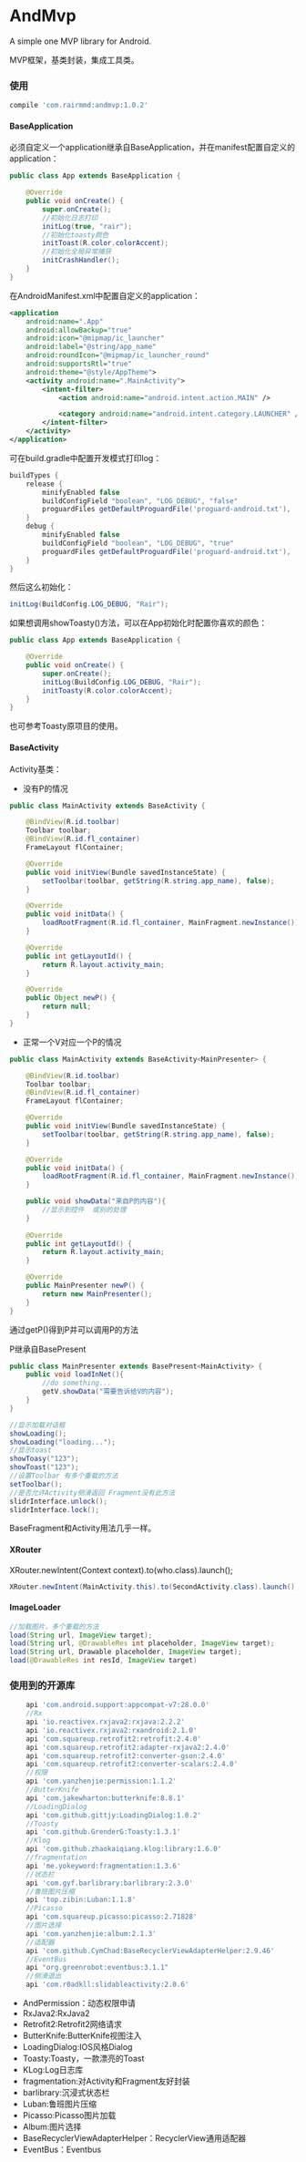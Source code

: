 # AndMvp

A simple one MVP library for Android.

MVP框架，基类封装，集成工具类。

### 使用

```gradle
compile 'com.rairmmd:andmvp:1.0.2'
```

#### BaseApplication
必须自定义一个application继承自BaseApplication，并在manifest配置自定义的application：
```java
public class App extends BaseApplication {

    @Override
    public void onCreate() {
        super.onCreate();
        //初始化日志打印
        initLog(true, "rair");
        //初始化toasty颜色
        initToast(R.color.colorAccent);
        //初始化全局异常捕获
        initCrashHandler();
    }
}
```
在AndroidManifest.xml中配置自定义的application：
```xml
<application
    android:name=".App"
    android:allowBackup="true"
    android:icon="@mipmap/ic_launcher"
    android:label="@string/app_name"
    android:roundIcon="@mipmap/ic_launcher_round"
    android:supportsRtl="true"
    android:theme="@style/AppTheme">
    <activity android:name=".MainActivity">
        <intent-filter>
            <action android:name="android.intent.action.MAIN" />

            <category android:name="android.intent.category.LAUNCHER" />
        </intent-filter>
    </activity>
</application>

```
可在build.gradle中配置开发模式打印log：
```groovy
buildTypes {
    release {
        minifyEnabled false
        buildConfigField "boolean", "LOG_DEBUG", "false"
        proguardFiles getDefaultProguardFile('proguard-android.txt'), 'proguard-rules.pro'
    }
    debug {
        minifyEnabled false
        buildConfigField "boolean", "LOG_DEBUG", "true"
        proguardFiles getDefaultProguardFile('proguard-android.txt'), 'proguard-rules.pro'
    }
}
```
然后这么初始化：
```java
initLog(BuildConfig.LOG_DEBUG, "Rair");
```
如果想调用showToasty()方法，可以在App初始化时配置你喜欢的颜色：
```java
public class App extends BaseApplication {

    @Override
    public void onCreate() {
        super.onCreate();
        initLog(BuildConfig.LOG_DEBUG, "Rair");
        initToasty(R.color.colorAccent);
    }
}
```
也可参考Toasty原项目的使用。

#### BaseActivity
Activity基类：
* 没有P的情况
```java
public class MainActivity extends BaseActivity {

    @BindView(R.id.toolbar)
    Toolbar toolbar;
    @BindView(R.id.fl_container)
    FrameLayout flContainer;

    @Override
    public void initView(Bundle savedInstanceState) {
        setToolbar(toolbar, getString(R.string.app_name), false);
    }

    @Override
    public void initData() {
        loadRootFragment(R.id.fl_container, MainFragment.newInstance());
    }

    @Override
    public int getLayoutId() {
        return R.layout.activity_main;
    }

    @Override
    public Object newP() {
        return null;
    }
}
```
* 正常一个V对应一个P的情况
```java
public class MainActivity extends BaseActivity<MainPresenter> {

    @BindView(R.id.toolbar)
    Toolbar toolbar;
    @BindView(R.id.fl_container)
    FrameLayout flContainer;

    @Override
    public void initView(Bundle savedInstanceState) {
        setToolbar(toolbar, getString(R.string.app_name), false);
    }

    @Override
    public void initData() {
        loadRootFragment(R.id.fl_container, MainFragment.newInstance());
    }

    public void showData("来自P的内容"){
        //显示到控件  或别的处理
    }
    
    @Override
    public int getLayoutId() {
        return R.layout.activity_main;
    }

    @Override
    public MainPresenter newP() {
        return new MainPresenter();
    }
}
```
通过getP()得到P并可以调用P的方法

P继承自BasePresent<T>
```java
public class MainPresenter extends BasePresent<MainActivity> {
    public void loadInNet(){
        //do something...
        getV.showData("需要告诉给V的内容");
    }
}
```

```java
//显示加载对话框
showLoading();  
showLoading("loading...");
//显示toast
showToasy("123"); 
showToast("123");
//设置Toolbar 有多个重载的方法
setToolbar(); 
//是否允许Activity侧滑返回 Fragment没有此方法
slidrInterface.unlock();  
slidrInterface.lock();
```
BaseFragment和Activity用法几乎一样。

#### XRouter

XRouter.newIntent(Context context).to(who.class).launch();
```java
XRouter.newIntent(MainActivity.this).to(SecondActivity.class).launch();
```
#### ImageLoader
```java
//加载图片，多个重载的方法
load(String url, ImageView target);
load(String url, @DrawableRes int placeholder, ImageView target);
load(String url, Drawable placeholder, ImageView target);
load(@DrawableRes int resId, ImageView target)
```

### 使用到的开源库
```groovy
    api 'com.android.support:appcompat-v7:28.0.0'
    //Rx
    api 'io.reactivex.rxjava2:rxjava:2.2.2'
    api 'io.reactivex.rxjava2:rxandroid:2.1.0'
    api 'com.squareup.retrofit2:retrofit:2.4.0'
    api 'com.squareup.retrofit2:adapter-rxjava2:2.4.0'
    api 'com.squareup.retrofit2:converter-gson:2.4.0'
    api 'com.squareup.retrofit2:converter-scalars:2.4.0'
    //权限
    api 'com.yanzhenjie:permission:1.1.2'
    //ButterKnife
    api 'com.jakewharton:butterknife:8.8.1'
    //LoadingDialog
    api 'com.github.gittjy:LoadingDialog:1.0.2'
    //Toasty
    api 'com.github.GrenderG:Toasty:1.3.1'
    //Klog
    api 'com.github.zhaokaiqiang.klog:library:1.6.0'
    //fragmentation
    api 'me.yokeyword:fragmentation:1.3.6'
    //状态栏
    api 'com.gyf.barlibrary:barlibrary:2.3.0'
    //鲁班图片压缩
    api 'top.zibin:Luban:1.1.8'
    //Picasso
    api 'com.squareup.picasso:picasso:2.71828'
    //图片选择
    api 'com.yanzhenjie:album:2.1.3'
    //适配器
    api 'com.github.CymChad:BaseRecyclerViewAdapterHelper:2.9.46'
    //EventBus
    api "org.greenrobot:eventbus:3.1.1"
    //侧滑退出
    api 'com.r0adkll:slidableactivity:2.0.6'
```
* AndPermission：动态权限申请
* RxJava2:RxJava2
* Retrofit2:Retrofit2网络请求
* ButterKnife:ButterKnife视图注入
* LoadingDialog:IOS风格Dialog
* Toasty:Toasty，一款漂亮的Toast
* KLog:Log日志库
* fragmentation:对Activity和Fragment友好封装
* barlibrary:沉浸式状态栏
* Luban:鲁班图片压缩
* Picasso:Picasso图片加载
* Album:图片选择
* BaseRecyclerViewAdapterHelper：RecyclerView通用适配器
* EventBus：Eventbus
